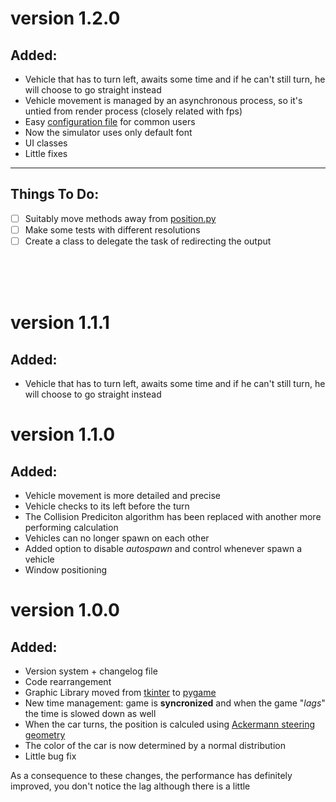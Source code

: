 # version 1.2.0
## Added:
- Vehicle that has to turn left, awaits some time and if he can't still turn, he will choose to go straight instead
- Vehicle movement is managed by an asynchronous process, so it's untied from render process (closely related with fps)
- Easy [configuration file](configuration.ini) for common users
- Now the simulator uses only default font
- UI classes
- Little fixes

---

## Things To Do:
- [ ] Suitably move methods away from [position.py](./position.py)
- [ ] Make some tests with different resolutions
- [ ] Create a class to delegate the task of redirecting the output

<br><br><br>

# version 1.1.1
## Added:
- Vehicle that has to turn left, awaits some time and if he can't still turn, he will choose to go straight instead

# version 1.1.0
## Added:
- Vehicle movement is more detailed and precise
- Vehicle checks to its left before the turn
- The Collision Prediciton algorithm has been replaced with another more performing calculation
- Vehicles can no longer spawn on each other
- Added option to disable *autospawn* and control whenever spawn a vehicle
- Window positioning

# version 1.0.0
## Added:
- Version system + changelog file
- Code rearrangement
- Graphic Library moved from [tkinter](https://docs.python.org/3/library/tkinter.html) to [pygame](https://www.pygame.org/)
- New time management: game is **syncronized** and when the game "*lags*" the time is slowed down as well
- When the car turns, the position is calculed using [Ackermann steering geometry](https://en.wikipedia.org/wiki/Ackermann_steering_geometry)
- The color of the car is now determined by a normal distribution
- Little bug fix

As a consequence to these changes, the performance has definitely improved, you don't notice the lag although there is a little